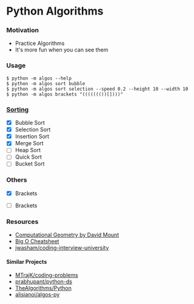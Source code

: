 # Python Algorithms

### Motivation
* Practice Algorithms
* It's more fun when you can see them

### Usage

```
$ python -m algos --help
$ python -m algos sort bubble
$ python -m algos sort selection --speed 0.2 --height 10 --width 10
$ python -m algos brackets "((((((())[])))"
```

### [Sorting](https://en.wikipedia.org/wiki/Sorting_algorithm#Stability)

- [X] Bubble Sort
- [X] Selection Sort
- [X] Insertion Sort
- [X] Merge Sort
- [ ] Heap Sort
- [ ] Quick Sort
- [ ] Bucket Sort

### Others
- [X] Brackets
- [ ] Brackets


### Resources

* [Computational Geometry by David Mount](https://www.cs.umd.edu/class/spring2012/cmsc754/Lects/cmsc754-lects.pdf)
* [Big O Cheatsheet](https://www.bigocheatsheet.com/)
* [jwasham/coding-interview-university](https://github.com/jwasham/coding-interview-university)


#### Similar Projects

* [MTrajK/coding-problems](https://github.com/MTrajK/coding-problems)
* [prabhupant/python-ds](https://github.com/prabhupant/python-ds)
* [TheAlgorithms/Python](https://github.com/TheAlgorithms/Python)
* [alisianoi/algos-py](https://github.com/alisianoi/algos-py)

